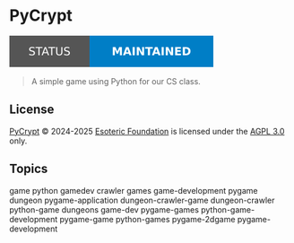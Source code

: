 # PyCrypt

[![Project status: maintained][status]][root]

> A simple game using Python for our CS class.

## License

[PyCrypt][root] &copy; 2024-2025 [Esoteric Foundation][author-homepage] is licensed under the [AGPL 3.0][license] only.

## Topics

game python gamedev crawler games game-development pygame dungeon pygame-application dungeon-crawler-game dungeon-crawler python-game dungeons game-dev pygame-games python-game-development pygame-game python-games pygame-2dgame pygame-development

<!-- Link aliases -->

[root]: /
[status]: ./assets/images/badges/status.svg

<!-- Websites -->

[author-homepage]: https://esoteric.foundation

<!-- Files -->

[license]: ./LICENSE
